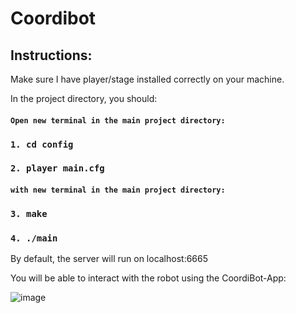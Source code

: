 # Coordibot

## Instructions:


Make sure I have player/stage installed correctly on your machine.

In the project directory, you should:

#### `Open new terminal in the main project directory:`

### `1. cd config`

### `2. player main.cfg`

#### `with new terminal in the main project directory:`

### `3. make`

### `4. ./main`

By default, the server will run on localhost:6665

You will be able to interact with the robot using the CoordiBot-App: 


![image](https://github.com/Avi711/CoordiBot/assets/92336875/b07d04a6-2c67-4c56-aead-0056618f80d8)
